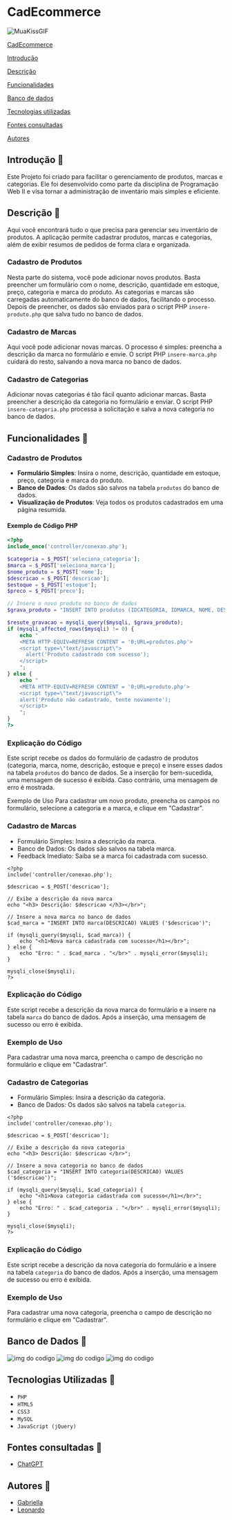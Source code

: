 # CadEcommerce

![MuaKissGIF](https://github.com/user-attachments/assets/6062db80-b97e-4eb2-b265-8f6b2d8293d0)


[CadEcommerce](#cadecommerce)

[Introdução](#introdu%C3%A7%C3%A3o)

[Descrição](#descri%C3%A7%C3%A3o)

[Funcionalidades](#funcionalidades)

[Banco de dados](#banco-de-dados)

[Tecnologias utilizadas](#tecnologias-utilizadas)

[Fontes consultadas](#fontes-consultadas)

[Autores](#autores)

## Introdução 🔗
Este Projeto foi criado para facilitar o gerenciamento de produtos, marcas e categorias. Ele foi desenvolvido como parte da disciplina de Programação Web II e visa tornar a administração de inventário mais simples e eficiente.

## Descrição 🔗
Aqui você encontrará tudo o que precisa para gerenciar seu inventário de produtos. A aplicação permite cadastrar produtos, marcas e categorias, além de exibir resumos de pedidos de forma clara e organizada.

### Cadastro de Produtos
Nesta parte do sistema, você pode adicionar novos produtos. Basta preencher um formulário com o nome, descrição, quantidade em estoque, preço, categoria e marca do produto. As categorias e marcas são carregadas automaticamente do banco de dados, facilitando o processo. Depois de preencher, os dados são enviados para o script PHP ``insere-produto.php`` que salva tudo no banco de dados.

### Cadastro de Marcas
Aqui você pode adicionar novas marcas. O processo é simples: preencha a descrição da marca no formulário e envie. O script PHP ``insere-marca.php`` cuidará do resto, salvando a nova marca no banco de dados.

### Cadastro de Categorias
Adicionar novas categorias é tão fácil quanto adicionar marcas. Basta preencher a descrição da categoria no formulário e enviar. O script PHP ``insere-categoria.php`` processa a solicitação e salva a nova categoria no banco de dados.

## Funcionalidades 🔗

### Cadastro de Produtos
- **Formulário Simples**: Insira o nome, descrição, quantidade em estoque, preço, categoria e marca do produto.
- **Banco de Dados**: Os dados são salvos na tabela `produtos` do banco de dados.
- **Visualização de Produtos**: Veja todos os produtos cadastrados em uma página resumida.

#### Exemplo de Código PHP
```php
<?php
include_once('controller/conexao.php');

$categoria = $_POST['seleciona_categoria'];
$marca = $_POST['seleciona_marca'];
$nome_produto = $_POST['nome'];
$descricao = $_POST['descricao'];
$estoque = $_POST['estoque'];
$preco = $_POST['preco'];

// Insere o novo produto no banco de dados
$grava_produto = "INSERT INTO produtos (IDCATEGORIA, IDMARCA, NOME, DESCRICAO, ESTOQUE, PRECO) VALUES ('$categoria', '$marca', '$nome_produto', '$descricao', '$estoque', '$preco')";

$resute_gravacao = mysqli_query($mysqli, $grava_produto);
if (mysqli_affected_rows($mysqli) != 0) {
    echo "
    <META HTTP-EQUIV=REFRESH CONTENT = '0;URL=produtos.php'>
    <script type=\"text/javascript\">
      alert('Produto cadastrado com sucesso');
    </script>
    ";
} else {
    echo "
    <META HTTP-EQUIV=REFRESH CONTENT = '0;URL=produto.php'>
    <script type=\"text/javascript\">
    alert('Produto não cadastrado, tente novamente');
    </script>
    ";
}
?>
```
### Explicação do Código
Este script recebe os dados do formulário de cadastro de produtos (categoria, marca, nome, descrição, estoque e preço) e insere esses dados na tabela ``produtos`` do banco de dados. Se a inserção for bem-sucedida, uma mensagem de sucesso é exibida. Caso contrário, uma mensagem de erro é mostrada.

Exemplo de Uso
Para cadastrar um novo produto, preencha os campos no formulário, selecione a categoria e a marca, e clique em "Cadastrar".

### Cadastro de Marcas
- Formulário Simples: Insira a descrição da marca.
- Banco de Dados: Os dados são salvos na tabela marca.
- Feedback Imediato: Saiba se a marca foi cadastrada com sucesso.
```
<?php
include('controller/conexao.php');

$descricao = $_POST['descricao'];

// Exibe a descrição da nova marca
echo "<h3> Descrição: $descricao </h3></br>";

// Insere a nova marca no banco de dados
$cad_marca = "INSERT INTO marca(DESCRICAO) VALUES ('$descricao')";

if (mysqli_query($mysqli, $cad_marca)) {
    echo "<h1>Nova marca cadastrada com sucesso</h1></br>";
} else {
    echo "Erro: " . $cad_marca . "</br>" . mysqli_error($mysqli);
}

mysqli_close($mysqli);
?>

```
### Explicação do Código
Este script recebe a descrição da nova marca do formulário e a insere na tabela ``marca`` do banco de dados. Após a inserção, uma mensagem de sucesso ou erro é exibida.

### Exemplo de Uso
Para cadastrar uma nova marca, preencha o campo de descrição no formulário e clique em "Cadastrar".

### Cadastro de Categorias
- Formulário Simples: Insira a descrição da categoria.
- Banco de Dados: Os dados são salvos na tabela ``categoria``.
```
<?php
include('controller/conexao.php');

$descricao = $_POST['descricao'];

// Exibe a descrição da nova categoria
echo "<h3> Descrição: $descricao </br>";

// Insere a nova categoria no banco de dados
$cad_categoria = "INSERT INTO categoria(DESCRICAO) VALUES ('$descricao')";

if (mysqli_query($mysqli, $cad_categoria)) {
    echo "<h1>Nova categoria cadastrada com sucesso</h1></br>";
} else {
    echo "Erro: " . $cad_categoria . "</br>" . mysqli_error($mysqli);
}

mysqli_close($mysqli);
?>

```
### Explicação do Código
Este script recebe a descrição da nova categoria do formulário e a insere na tabela ``categoria`` do banco de dados. Após a inserção, uma mensagem de sucesso ou erro é exibida.

### Exemplo de Uso
Para cadastrar uma nova categoria, preencha o campo de descrição no formulário e clique em "Cadastrar".

## Banco de Dados 🔗

![img do codigo](img3.png)
![img do codigo](img.png.png)
![img do codigo](img.2.png)

## Tecnologias Utilizadas 🔗
- ``PHP``
- ``HTML5``
- ``CSS3``
- ``MySQL``
- ``JavaScript (jQuery)``

## Fontes consultadas 🔗
- [ChatGPT](https://chatgpt.com/)

## Autores 🔗
- [Gabriella](https://github.com/gaabriellasantoos)
- [Leonardo](https://github.com/LeonardoRochaMarista/LeonardoRochaMarista)
